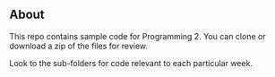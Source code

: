 ## About

This repo contains sample code for Programming 2. You can clone or download a zip of the files for review.

Look to the sub-folders for code relevant to each particular week.
